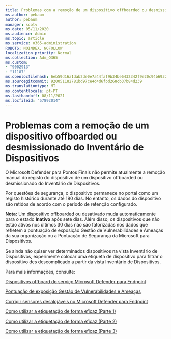 ```yaml
---
title: Problemas com a remoção de um dispositivo offboarded ou desmissionado do Inventário de Dispositivos
ms.author: pebaum
author: pebaum
manager: scotv
ms.date: 05/11/2020
ms.audience: Admin
ms.topic: article
ms.service: o365-administration
ROBOTS: NOINDEX, NOFOLLOW
localization_priority: Normal
ms.collection: Adm_O365
ms.custom:
- "9002913"
- "11187"
ms.openlocfilehash: 6eb59d16a1dab2de0e7a44faf9b34be6432342f9e20c94b6932e69e937751add
ms.sourcegitcommit: 920051182781bd97ce4d4d6fbd268cb37b84d239
ms.translationtype: MT
ms.contentlocale: pt-PT
ms.lasthandoff: 08/11/2021
ms.locfileid: "57892014"
---
```

# <a name="issues-with-removing-an-offboarded-or-decommissioned-device-from-the-device-inventory"></a>Problemas com a remoção de um dispositivo offboarded ou desmissionado do Inventário de Dispositivos

O Microsoft Defender para Pontos Finais não permite atualmente a remoção manual do registo do dispositivo de um dispositivo offboarded ou desmissionado do Inventário de Dispositivos.

Por questões de segurança, o dispositivo permanece no portal como um registo histórico durante até 180 dias. No entanto, os dados do dispositivo são retidos de acordo com o período de retenção configurado.

**Nota:** Um dispositivo offboarded ou desativado muda automaticamente para o estado **Inativo** após sete dias. Além disso, os dispositivos que não estão ativos nos últimos 30 dias não são fatorizadas nos dados que refletem a pontuação de exposição Gestão de Vulnerabilidades e Ameaças da sua organização ou a Pontuação de Segurança da Microsoft para Dispositivos.
 
Se ainda não quiser ver determinados dispositivos na vista Inventário de Dispositivos, experimente colocar uma etiqueta de dispositivo para filtrar o dispositivo des descomplicado a partir da vista Inventário de Dispositivos.

Para mais informações, consulte:

[Dispositivos offboard do serviço Microsoft Defender para Endpoint](https://docs.microsoft.com/microsoft-365/security/defender-endpoint/offboard-machines.md)

[Pontuação de exposição Gestão de Vulnerabilidades e Ameaças](https://docs.microsoft.com/microsoft-365/security/defender-endpoint/tvm-exposure-score.md)

[Corrigir sensores desalojáveis no Microsoft Defender para Endpoint](https://docs.microsoft.com/microsoft-365/security/defender-endpoint/fix-unhealthy-sensors#inactive-devices.md)

[Como utilizar a etiquetação de forma eficaz (Parte 1)](https://techcommunity.microsoft.com/t5/microsoft-defender-for-endpoint/how-to-use-tagging-effectively-part-1/ba-p/1964058)

[Como utilizar a etiquetação de forma eficaz (Parte 2)](https://techcommunity.microsoft.com/t5/microsoft-defender-for-endpoint/how-to-use-tagging-effectively-part-2/ba-p/1962008)

[Como utilizar a etiquetação de forma eficaz (Parte 3)](https://techcommunity.microsoft.com/t5/microsoft-defender-for-endpoint/how-to-use-tagging-effectively-part-3/ba-p/1964073)





